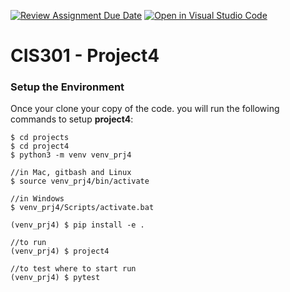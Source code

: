 [![Review Assignment Due Date](https://classroom.github.com/assets/deadline-readme-button-24ddc0f5d75046c5622901739e7c5dd533143b0c8e959d652212380cedb1ea36.svg)](https://classroom.github.com/a/E_sAijgb)
[![Open in Visual Studio Code](https://classroom.github.com/assets/open-in-vscode-718a45dd9cf7e7f842a935f5ebbe5719a5e09af4491e668f4dbf3b35d5cca122.svg)](https://classroom.github.com/online_ide?assignment_repo_id=10859204&assignment_repo_type=AssignmentRepo)
# CIS301 - Project4


### Setup the Environment
Once your clone your copy of the code. you will run the following commands to setup **project4**:

    $ cd projects
    $ cd project4
    $ python3 -m venv venv_prj4

    //in Mac, gitbash and Linux
    $ source venv_prj4/bin/activate 

    //in Windows
    $ venv_prj4/Scripts/activate.bat

    (venv_prj4) $ pip install -e .

    //to run
    (venv_prj4) $ project4

    //to test where to start run
    (venv_prj4) $ pytest 




